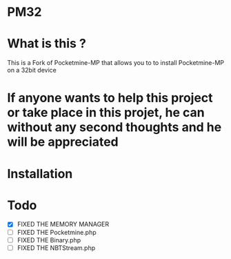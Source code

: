 # PM32

# What is this ?

This is a Fork of Pocketmine-MP that allows you to to install Pocketmine-MP on a 32bit device

# If anyone wants to help this project or take place in this projet, he can without any second thoughts and he will be appreciated

# Installation

#  Todo

- [x] FIXED THE MEMORY MANAGER
- [ ] FIXED THE Pocketmine.php
- [ ] FIXED THE Binary.php
- [ ] FIXED THE NBTStream.php
